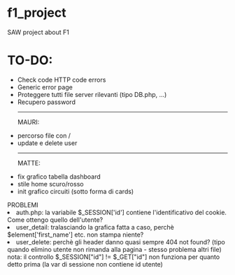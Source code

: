 # f1_project
SAW project about F1

# TO-DO:
<ul>
<li>Check code HTTP code errors</li>
<li>Generic error page</li>
<li>Proteggere tutti file server rilevanti (tipo DB.php, ...)</li>
<li>Recupero password</li>

<hr>

MAURI:
<li>percorso file con /</li>
<li>update e delete user</li>

<hr>

MATTE:
<li>fix grafico tabella dashboard</li>
<li>stile home scuro/rosso</li>
<li>init grafico circuiti (sotto forma di cards)</li>

</ul>
PROBLEMI
<li>auth.php: la variabile $_SESSION['id'] contiene l'identificativo del cookie. Come ottengo quello dell'utente?</li>
<li>user_detail: tralasciando la grafica fatta a caso, perchè $element['first_name'] etc. non stampa niente?</li>
<li>
    user_delete: perchè gli header danno quasi sempre 404 not found? (tipo quando elimino utente non rimanda alla pagina - stesso problema altri file)
    nota: il controllo $_SESSION["id"] != $_GET["id"] non funziona per quanto detto prima (la var di sessione non contiene id utente)
</li>
